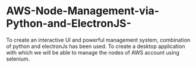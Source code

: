 # AWS-Node-Management-via-Python-and-ElectronJS-
To create an interactive UI and powerful management system, combination of python and electronJs has been used. To create a desktop application with which we will be able to manage the nodes of AWS account using selenium. 
